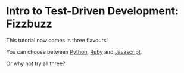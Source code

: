 # Intro to Test-Driven Development: Fizzbuzz

This tutorial now comes in three flavours!

You can choose between [Python](https://queenofdowntime.com/resources/tutorials/fizzbuzz-py), [Ruby](https://queenofdowntime.com/resources/tutorials/fizzbuzz-rb) and [Javascript](https://queenofdowntime.com/resources/tutorials/fizzbuzz-js).

Or why not try all three?
